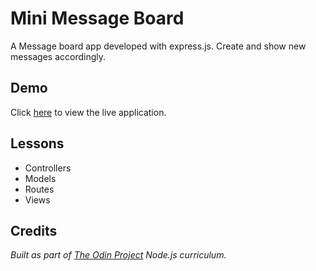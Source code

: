 # Mini Message Board

A Message board app developed with express.js.
Create and show new messages accordingly.

## Demo

Click [here](https://mini-message-board-om9r.onrender.com/) to view the live application.

## Lessons

- Controllers
- Models
- Routes
- Views

## Credits

*Built as part of [The Odin Project](https://www.theodinproject.com/) Node.js curriculum.*